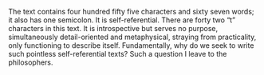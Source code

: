 <!--
.. title: this title has thirty-eight characters
.. slug: this-title-has-thirty-eight-characters
.. date: 2021-03-09 15:15:47 UTC-04:00
.. tags: 
.. category: 
.. link: 
.. description: 
.. type: text
-->

 The text contains four hundred fifty five characters and sixty seven words; it also has one semicolon. It is self-referential. There are forty two “t” characters in this text. It is introspective but serves no purpose, simultaneously detail-oriented and metaphysical, straying from practicality, only functioning to describe itself. Fundamentally, why do we seek to write such pointless self-referential texts? Such a question I leave to the philosophers.